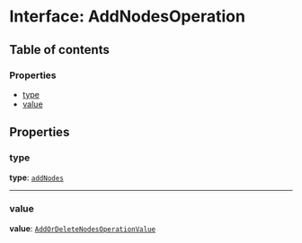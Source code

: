 # Interface: AddNodesOperation

## Table of contents

### Properties

* [type](/en/auto-docs/free-layout-editor/interfaces/AddNodesOperation.md#type)
* [value](/en/auto-docs/free-layout-editor/interfaces/AddNodesOperation.md#value)

## Properties

### type

**type**: [`addNodes`](/en/auto-docs/free-layout-editor/enums/OperationType.md#addnodes)

***

### value

**value**: [`AddOrDeleteNodesOperationValue`](/en/auto-docs/free-layout-editor/interfaces/AddOrDeleteNodesOperationValue.md)
